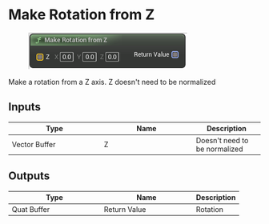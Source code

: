 # Make Rotation from Z

<div align="left" data-full-width="false">

<figure><img src="Make_Rotation_from_Z.png" alt=""><figcaption></figcaption></figure>

</div>

Make a rotation from a Z axis. Z doesn't need to be normalized

## Inputs

<table>
<thead><tr><th width="170">Type</th><th width="170">Name</th><th>Description</th></tr></thead>
<tbody>
<tr><td>Vector Buffer</td><td>Z</td><td>Doesn't need to be normalized</td></tr>
</tbody>
</table>

## Outputs

<table>
<thead><tr><th width="170">Type</th><th width="170">Name</th><th>Description</th></tr></thead>
<tbody>
<tr><td>Quat Buffer</td><td>Return Value</td><td>Rotation</td></tr>
</tbody>
</table>